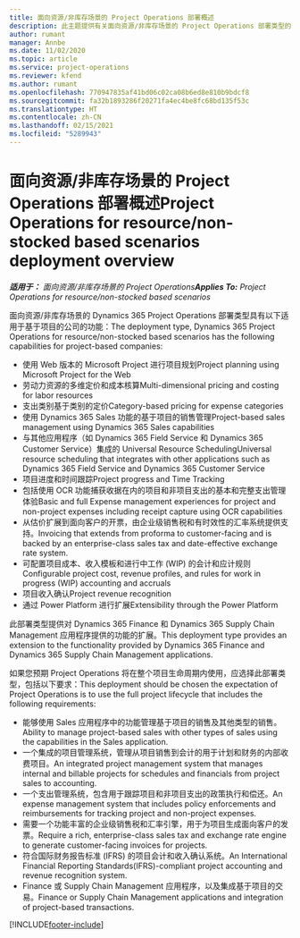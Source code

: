 ```yaml
---
title: 面向资源/非库存场景的 Project Operations 部署概述
description: 此主题提供有关面向资源/非库存场景的 Project Operations 部署类型的信息。
author: rumant
manager: Annbe
ms.date: 11/02/2020
ms.topic: article
ms.service: project-operations
ms.reviewer: kfend
ms.author: rumant
ms.openlocfilehash: 770947835af41bd06c02ca08b6ed8e810b9bdcf8
ms.sourcegitcommit: fa32b1893286f20271fa4ec4be8fc68bd135f53c
ms.translationtype: HT
ms.contentlocale: zh-CN
ms.lasthandoff: 02/15/2021
ms.locfileid: "5289943"
---
```

# <a name="project-operations-for-resourcenon-stocked-based-scenarios-deployment-overview"></a><span data-ttu-id="25678-103">面向资源/非库存场景的 Project Operations 部署概述</span><span class="sxs-lookup"><span data-stu-id="25678-103">Project Operations for resource/non-stocked based scenarios deployment overview</span></span>

<span data-ttu-id="25678-104">_**适用于：** 面向资源/非库存场景的 Project Operations_</span><span class="sxs-lookup"><span data-stu-id="25678-104">_**Applies To:** Project Operations for resource/non-stocked based scenarios_</span></span>

<span data-ttu-id="25678-105">面向资源/非库存场景的 Dynamics 365 Project Operations 部署类型具有以下适用于基于项目的公司的功能：</span><span class="sxs-lookup"><span data-stu-id="25678-105">The deployment type, Dynamics 365 Project Operations for resource/non-stocked based scenarios has the following capabilities for project-based companies:</span></span>

- <span data-ttu-id="25678-106">使用 Web 版本的 Microsoft Project 进行项目规划</span><span class="sxs-lookup"><span data-stu-id="25678-106">Project planning using Microsoft Project for the Web</span></span>
- <span data-ttu-id="25678-107">劳动力资源的多维定价和成本核算</span><span class="sxs-lookup"><span data-stu-id="25678-107">Multi-dimensional pricing and costing for labor resources</span></span>
- <span data-ttu-id="25678-108">支出类别基于类别的定价</span><span class="sxs-lookup"><span data-stu-id="25678-108">Category-based pricing for expense categories</span></span>
- <span data-ttu-id="25678-109">使用 Dynamics 365 Sales 功能的基于项目的销售管理</span><span class="sxs-lookup"><span data-stu-id="25678-109">Project-based sales management using Dynamics 365 Sales capabilities</span></span>
- <span data-ttu-id="25678-110">与其他应用程序（如 Dynamics 365 Field Service 和 Dynamics 365 Customer Service）集成的 Universal Resource Scheduling</span><span class="sxs-lookup"><span data-stu-id="25678-110">Universal resource scheduling that integrates with other applications such as Dynamics 365 Field Service and Dynamics 365 Customer Service</span></span>
- <span data-ttu-id="25678-111">项目进度和时间跟踪</span><span class="sxs-lookup"><span data-stu-id="25678-111">Project progress and Time Tracking</span></span>
- <span data-ttu-id="25678-112">包括使用 OCR 功能捕获收据在内的项目和非项目支出的基本和完整支出管理体验</span><span class="sxs-lookup"><span data-stu-id="25678-112">Basic and full Expense management experiences for project and non-project expenses including receipt capture using OCR capabilities</span></span>
- <span data-ttu-id="25678-113">从估价扩展到面向客户的开票，由企业级销售税和有时效性的汇率系统提供支持。</span><span class="sxs-lookup"><span data-stu-id="25678-113">Invoicing that extends from proforma to customer-facing and is backed by an enterprise-class sales tax and date-effective exchange rate system.</span></span>
- <span data-ttu-id="25678-114">可配置项目成本、收入模板和进行中工作 (WIP) 的会计和应计规则</span><span class="sxs-lookup"><span data-stu-id="25678-114">Configurable project cost, revenue profiles, and rules for work in progress (WIP) accounting and accruals</span></span>
- <span data-ttu-id="25678-115">项目收入确认</span><span class="sxs-lookup"><span data-stu-id="25678-115">Project revenue recognition</span></span>
- <span data-ttu-id="25678-116">通过 Power Platform 进行扩展</span><span class="sxs-lookup"><span data-stu-id="25678-116">Extensibility through the Power Platform</span></span>

<span data-ttu-id="25678-117">此部署类型提供对 Dynamics 365 Finance 和 Dynamics 365 Supply Chain Management 应用程序提供的功能的扩展。</span><span class="sxs-lookup"><span data-stu-id="25678-117">This deployment type provides an extension to the functionality provided by Dynamics 365 Finance and Dynamics 365 Supply Chain Management applications.</span></span>

<span data-ttu-id="25678-118">如果您预期 Project Operations 将在整个项目生命周期内使用，应选择此部署类型，包括以下要求：</span><span class="sxs-lookup"><span data-stu-id="25678-118">This deployment should be chosen the expectation of Project Operations is to use the full project lifecycle that includes the following requirements:</span></span>

- <span data-ttu-id="25678-119">能够使用 Sales 应用程序中的功能管理基于项目的销售及其他类型的销售。</span><span class="sxs-lookup"><span data-stu-id="25678-119">Ability to manage project-based sales with other types of sales using the capabilities in the Sales application.</span></span>
- <span data-ttu-id="25678-120">一个集成的项目管理系统，管理从项目销售到会计的用于计划和财务的内部收费项目。</span><span class="sxs-lookup"><span data-stu-id="25678-120">An integrated project management system that manages internal and billable projects for schedules and financials from project sales to accounting.</span></span>
- <span data-ttu-id="25678-121">一个支出管理系统，包含用于跟踪项目和非项目支出的政策执行和偿还。</span><span class="sxs-lookup"><span data-stu-id="25678-121">An expense management system that includes policy enforcements and reimbursements for tracking project and non-project expenses.</span></span>
- <span data-ttu-id="25678-122">需要一个功能丰富的企业级销售税和汇率引擎，用于为项目生成面向客户的发票。</span><span class="sxs-lookup"><span data-stu-id="25678-122">Require a rich, enterprise-class sales tax and exchange rate engine to generate customer-facing invoices for projects.</span></span>
- <span data-ttu-id="25678-123">符合国际财务报告标准 (IFRS) 的项目会计和收入确认系统。</span><span class="sxs-lookup"><span data-stu-id="25678-123">An International Financial Reporting Standards(IFRS)-compliant project accounting and revenue recognition system.</span></span>
- <span data-ttu-id="25678-124">Finance 或 Supply Chain Management 应用程序，以及集成基于项目的交易。</span><span class="sxs-lookup"><span data-stu-id="25678-124">Finance or Supply Chain Management applications and integration of project-based transactions.</span></span>


[!INCLUDE[footer-include](../includes/footer-banner.md)]